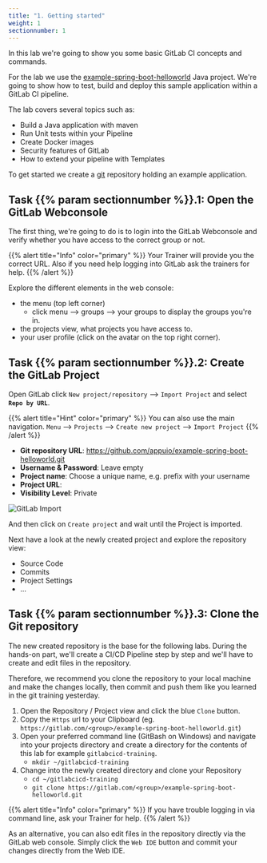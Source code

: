 ```yaml
---
title: "1. Getting started"
weight: 1
sectionnumber: 1
---
```


In this lab we're going to show you some basic GitLab CI concepts and commands.

For the lab we use the [example-spring-boot-helloworld](https://github.com/appuio/example-spring-boot-helloworld) Java project. We're going to show how to test, build and deploy this sample application within a GitLab CI pipeline.

The lab covers several topics such as:

* Build a Java application with maven
* Run Unit tests within your Pipeline
* Create Docker images
* Security features of GitLab
* How to extend your pipeline with Templates

To get started we create a [git](https://git-scm.com/) repository holding an example application.


## Task {{% param sectionnumber %}}.1: Open the GitLab Webconsole

The first thing, we're going to do is to login into the GitLab Webconsole and verify whether you have access to the correct group or not.

{{% alert title="Info" color="primary" %}}
Your Trainer will provide you the correct URL.
Also if you need help logging into GitLab ask the trainers for help.
{{% /alert %}}

Explore the different elements in the web console:

* the menu (top left corner)
  * click menu --> groups --> your groups to display the groups you're in.
* the projects view, what projects you have access to.
* your user profile (click on the avatar on the top right corner).


## Task {{% param sectionnumber %}}.2: Create the GitLab Project

Open GitLab click `New project/repository` --> `Import Project` and select **`Repo by URL`**.

{{% alert title="Hint" color="primary" %}}
You can also use the main navigation. `Menu` --> `Projects` --> `Create new project` --> `Import Project`
{{% /alert %}}

* **Git repository URL**: https://github.com/appuio/example-spring-boot-helloworld.git
* **Username & Password**: Leave empty
* **Project name**: Choose a unique name, e.g. prefix with your username
* **Project URL**: <!-- TODO -->
* **Visibility Level**: Private

![GitLab Import](../import_project.png)

And then click on `Create project` and wait until the Project is imported.

Next have a look at the newly created project and explore the repository view:

* Source Code
* Commits
* Project Settings
* ...


## Task {{% param sectionnumber %}}.3: Clone the Git repository

The new created repository is the base for the following labs. During the hands-on part, we'll create a CI/CD Pipeline step by step and we'll have to create and edit files in the repository.

Therefore, we recommend you clone the repository to your local machine and make the changes locally, then commit and push them like you learned in the git training yesterday.

1. Open the Repository / Project view and click the blue `Clone` button.
1. Copy the `Https` url to your Clipboard (eg. `https://gitlab.com/<group>/example-spring-boot-helloworld.git`)
1. Open your preferred command line (GitBash on Windows) and navigate into your projects directory and create a directory for the contents of this lab  for example `gitlabcicd-training`.
   * `mkdir ~/gitlabcicd-training`
1. Change into the newly created directory and clone your Repository
   * `cd ~/gitlabcicd-training`
   * `git clone https://gitlab.com/<group>/example-spring-boot-helloworld.git`


{{% alert title="Info" color="primary" %}}
If you have trouble logging in via command line, ask your Trainer for help.
{{% /alert %}}

As an alternative, you can also edit files in the repository directly via the GitLab web console.
Simply click the `Web IDE` button and commit your changes directly from the Web IDE.
